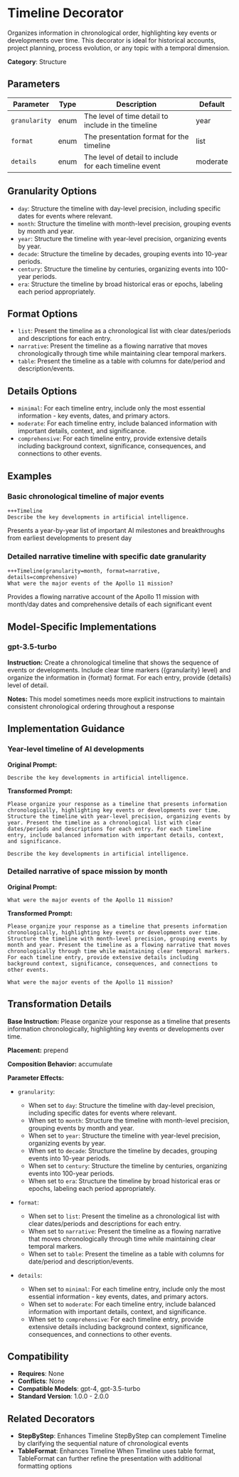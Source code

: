 # Timeline Decorator

Organizes information in chronological order, highlighting key events or developments over time. This decorator is ideal for historical accounts, project planning, process evolution, or any topic with a temporal dimension.

**Category**: Structure

## Parameters

| Parameter | Type | Description | Default |
|-----------|------|-------------|--------|
| `granularity` | enum | The level of time detail to include in the timeline | year |
| `format` | enum | The presentation format for the timeline | list |
| `details` | enum | The level of detail to include for each timeline event | moderate |

## Granularity Options

- `day`: Structure the timeline with day-level precision, including specific dates for events where relevant.
- `month`: Structure the timeline with month-level precision, grouping events by month and year.
- `year`: Structure the timeline with year-level precision, organizing events by year.
- `decade`: Structure the timeline by decades, grouping events into 10-year periods.
- `century`: Structure the timeline by centuries, organizing events into 100-year periods.
- `era`: Structure the timeline by broad historical eras or epochs, labeling each period appropriately.

## Format Options

- `list`: Present the timeline as a chronological list with clear dates/periods and descriptions for each entry.
- `narrative`: Present the timeline as a flowing narrative that moves chronologically through time while maintaining clear temporal markers.
- `table`: Present the timeline as a table with columns for date/period and description/events.

## Details Options

- `minimal`: For each timeline entry, include only the most essential information - key events, dates, and primary actors.
- `moderate`: For each timeline entry, include balanced information with important details, context, and significance.
- `comprehensive`: For each timeline entry, provide extensive details including background context, significance, consequences, and connections to other events.

## Examples

### Basic chronological timeline of major events

```
+++Timeline
Describe the key developments in artificial intelligence.
```

Presents a year-by-year list of important AI milestones and breakthroughs from earliest developments to present day

### Detailed narrative timeline with specific date granularity

```
+++Timeline(granularity=month, format=narrative, details=comprehensive)
What were the major events of the Apollo 11 mission?
```

Provides a flowing narrative account of the Apollo 11 mission with month/day dates and comprehensive details of each significant event

## Model-Specific Implementations

### gpt-3.5-turbo

**Instruction:** Create a chronological timeline that shows the sequence of events or developments. Include clear time markers ({granularity} level) and organize the information in {format} format. For each entry, provide {details} level of detail.

**Notes:** This model sometimes needs more explicit instructions to maintain consistent chronological ordering throughout a response


## Implementation Guidance

### Year-level timeline of AI developments

**Original Prompt:**
```
Describe the key developments in artificial intelligence.
```

**Transformed Prompt:**
```
Please organize your response as a timeline that presents information chronologically, highlighting key events or developments over time. Structure the timeline with year-level precision, organizing events by year. Present the timeline as a chronological list with clear dates/periods and descriptions for each entry. For each timeline entry, include balanced information with important details, context, and significance.

Describe the key developments in artificial intelligence.
```

### Detailed narrative of space mission by month

**Original Prompt:**
```
What were the major events of the Apollo 11 mission?
```

**Transformed Prompt:**
```
Please organize your response as a timeline that presents information chronologically, highlighting key events or developments over time. Structure the timeline with month-level precision, grouping events by month and year. Present the timeline as a flowing narrative that moves chronologically through time while maintaining clear temporal markers. For each timeline entry, provide extensive details including background context, significance, consequences, and connections to other events.

What were the major events of the Apollo 11 mission?
```

## Transformation Details

**Base Instruction:** Please organize your response as a timeline that presents information chronologically, highlighting key events or developments over time.

**Placement:** prepend

**Composition Behavior:** accumulate

**Parameter Effects:**

- `granularity`:
  - When set to `day`: Structure the timeline with day-level precision, including specific dates for events where relevant.
  - When set to `month`: Structure the timeline with month-level precision, grouping events by month and year.
  - When set to `year`: Structure the timeline with year-level precision, organizing events by year.
  - When set to `decade`: Structure the timeline by decades, grouping events into 10-year periods.
  - When set to `century`: Structure the timeline by centuries, organizing events into 100-year periods.
  - When set to `era`: Structure the timeline by broad historical eras or epochs, labeling each period appropriately.

- `format`:
  - When set to `list`: Present the timeline as a chronological list with clear dates/periods and descriptions for each entry.
  - When set to `narrative`: Present the timeline as a flowing narrative that moves chronologically through time while maintaining clear temporal markers.
  - When set to `table`: Present the timeline as a table with columns for date/period and description/events.

- `details`:
  - When set to `minimal`: For each timeline entry, include only the most essential information - key events, dates, and primary actors.
  - When set to `moderate`: For each timeline entry, include balanced information with important details, context, and significance.
  - When set to `comprehensive`: For each timeline entry, provide extensive details including background context, significance, consequences, and connections to other events.

## Compatibility

- **Requires**: None
- **Conflicts**: None
- **Compatible Models**: gpt-4, gpt-3.5-turbo
- **Standard Version**: 1.0.0 - 2.0.0

## Related Decorators

- **StepByStep**: Enhances Timeline StepByStep can complement Timeline by clarifying the sequential nature of chronological events
- **TableFormat**: Enhances Timeline When Timeline uses table format, TableFormat can further refine the presentation with additional formatting options
